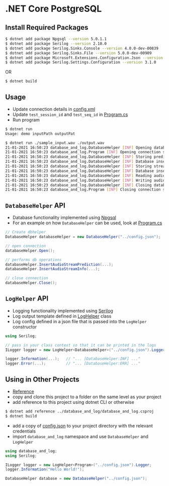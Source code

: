 # .NET Core PostgreSQL

## Install Required Packages

```bash
$ dotnet add package Npgsql --version 5.0.1.1
$ dotnet add package Serilog --version 2.10.0
$ dotnet add package Serilog.Sinks.Console --version 4.0.0-dev-00839
$ dotnet add package Serilog.Sinks.File --version 5.0.0-dev-00909
$ dotnet add package Microsoft.Extensions.Configuration.Json --version 5.0.0
$ dotnet add package Serilog.Settings.Configuration --version 3.1.0
```

OR

```bash
$ dotnet build
```

## Usage

* Update connection details in [config.xml](config.xml)
* Update `test_session_id` and `test_seq_id` in [Program.cs](Program.cs)
* Run program

```bash
$ dotnet run
Usage: demo inputPath outputPat

$ dotnet run ./sample_input.wav ./output.wav
21-01-2021 16:50:23 database_and_log.DatabaseHelper [INF] Opening database connection...
21-01-2021 16:50:23 database_and_log.Program [INF] Opening connection success? : True
21-01-2021 16:50:23 database_and_log.DatabaseHelper [INF] Storing prediction for session session_id_3, seq 10.
21-01-2021 16:50:23 database_and_log.DatabaseHelper [INF] Database insertion complete.
21-01-2021 16:50:23 database_and_log.DatabaseHelper [INF] Storing stream info for session session_id_3, seq 10.
21-01-2021 16:50:23 database_and_log.DatabaseHelper [INF] Database insertion complete.
21-01-2021 16:50:23 database_and_log.DatabaseHelper [INF] Reading audio info for session session_id_3, seq 10.
21-01-2021 16:50:23 database_and_log.DatabaseHelper [INF] Writing audio file to ./output.wav
21-01-2021 16:50:23 database_and_log.DatabaseHelper [INF] Closing database connection...
21-01-2021 16:50:23 database_and_log.Program [INF] Closing connection success? : True

```

## `DatabaseHelper` API

* Database functionality implemented using [Npgsql](https://www.npgsql.org/)
* For an example on how `DatabaseHelper` can be used, look at [Program.cs](Program.cs)

```cs
// Create dbhelper
DatabaseHelper databaseHelper = new DatabaseHelper("../config.json");

// open connection
databaseHelper.Open();  

// performs db operations
databaseHelper.InsertAudioStreamPrediction(...);
databaseHelper.InsertAudioStreamInfo(...);

// close connection
databaseHelper.Close();
```


## `LogHelper` API

* Logging functionality implemented using [Serilog](https://github.com/serilog/serilog)
* Log output template defined in [LogHelper](LogHelper.cs) class
* Log config defined in a json file that is passed into the `LogHelper` constructor

```cs
using Serilog;

// pass in your class context so that it can be printed in the logs
ILogger logger = new LogHelper<DatabaseHelper>("../config.json").Logger;

logger.Information(...);   // "... [DatabaseHelper:INF] ..."
logger.Error(...);         // "... [DatabaseHelper:ERR] ..."
```

## Using in Other Projects

* [Reference](https://stackoverflow.com/questions/41982643/how-to-organize-multiple-projects-in-an-asp-net-core-solution-like-ddd)
* copy and clone this project to a folder on the same level as your project
* add reference to this project using dotnet CLI or otherwise

```bash
$ dotnet add reference ../database_and_log/database_and_log.csproj
$ dotnet build
```

* add a copy of [config.json](config.json) to your project directory with the relevant credentials
* import `database_and_log` namespace and use `DatabaseHelper` and `LogHelper`

```cs
using database_and_log;
using Serilog;

ILogger logger = new LogHelper<Program>("../config.json").Logger;
logger.Information("Hello World!");

DatabaseHelper database = new DatabaseHelper("../config.json");
```
